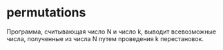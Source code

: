 # permutations
Программа, считывающая число N и число k, выводит всевозможные числа, полученные из числа N путем проведения k перестановок. 
